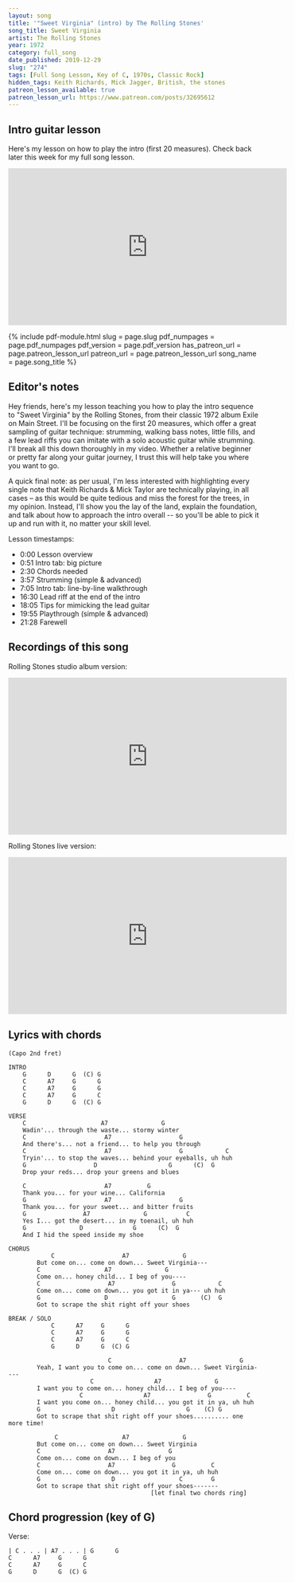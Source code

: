 ```yaml
---
layout: song
title: '"Sweet Virginia" (intro) by The Rolling Stones'
song_title: Sweet Virginia
artist: The Rolling Stones
year: 1972
category: full_song
date_published: 2019-12-29
slug: "274"
tags: [Full Song Lesson, Key of C, 1970s, Classic Rock]
hidden_tags: Keith Richards, Mick Jagger, British, the stones
patreon_lesson_available: true
patreon_lesson_url: https://www.patreon.com/posts/32695612
---
```


## Intro guitar lesson

Here's my lesson on how to play the intro (first 20 measures). Check back later this week for my full song lesson.

<iframe width="560" height="315" src="https://www.youtube.com/embed/AqoK5lm1AZ4" frameborder="0" allow="accelerometer; autoplay; encrypted-media; gyroscope; picture-in-picture" allowfullscreen></iframe>

<!-- <iframe width="560" height="315" src="https://www.youtube.com/embed/YS0up2Oo8Dg" frameborder="0" allow="accelerometer; autoplay; encrypted-media; gyroscope; picture-in-picture" allowfullscreen></iframe> -->

{% include pdf-module.html
     slug = page.slug
     pdf_numpages = page.pdf_numpages
     pdf_version = page.pdf_version
     has_patreon_url = page.patreon_lesson_url
     patreon_url = page.patreon_lesson_url
     song_name = page.song_title %}

## Editor's notes

Hey friends, here's my lesson teaching you how to play the intro sequence to "Sweet Virginia" by the Rolling Stones, from their classic 1972 album Exile on Main Street. I'll be focusing on the first 20 measures, which offer a great sampling of guitar technique: strumming, walking bass notes, little fills, and a few lead riffs you can imitate with a solo acoustic guitar while strumming. I'll break all this down thoroughly in my video. Whether a relative beginner or pretty far along your guitar journey, I trust this will help take you where you want to go.

A quick final note: as per usual, I'm less interested with highlighting every single note that Keith Richards & Mick Taylor are technically playing, in all cases – as this would be quite tedious and miss the forest for the trees, in my opinion. Instead, I'll show you the lay of the land, explain the foundation, and talk about how to approach the intro overall -- so you'll be able to pick it up and run with it, no matter your skill level.

Lesson timestamps:

- 0:00 Lesson overview
- 0:51 Intro tab: big picture
- 2:30 Chords needed
- 3:57 Strumming (simple & advanced)
- 7:05 Intro tab: line-by-line walkthrough
- 16:30 Lead riff at the end of the intro
- 18:05 Tips for mimicking the lead guitar
- 19:55 Playthrough (simple & advanced)
- 21:28 Farewell

## Recordings of this song

Rolling Stones studio album version:

<iframe width="560" height="315" src="https://www.youtube.com/embed/qLElyXFheBY" frameborder="0" allow="accelerometer; autoplay; encrypted-media; gyroscope; picture-in-picture" allowfullscreen></iframe>

Rolling Stones live version:

<iframe width="560" height="315" src="https://www.youtube.com/embed/tIfQipkkOqs" frameborder="0" allow="accelerometer; autoplay; encrypted-media; gyroscope; picture-in-picture" allowfullscreen></iframe>

## Lyrics with chords

    (Capo 2nd fret)

    INTRO
        G      D      G  (C) G
        C      A7     G      G
        C      A7     G      G
        C      A7     G      C
        G      D      G  (C) G

    VERSE
        C                     A7               G
        Wadin'... through the waste... stormy winter
        C                      A7                   G                
        And there's... not a friend... to help you through
        C                      A7                   G            C   
        Tryin'... to stop the waves... behind your eyeballs, uh huh
        G                   D                    G      (C)  G       
        Drop your reds... drop your greens and blues

        C                      A7          G                         
        Thank you... for your wine... California
        G                      A7                   G                
        Thank you... for your sweet... and bitter fruits
        G                A7               G           C              
        Yes I... got the desert... in my toenail, uh huh
        G               D              G      (C)  G                 
        And I hid the speed inside my shoe

    CHORUS
                C                   A7               G               
            But come on... come on down... Sweet Virginia---
            C                  A7               G                    
            Come on... honey child... I beg of you----
            C                   A7                G            C     
            Come on... come on down... you got it in ya--- uh huh
            G                  D                  G       (C)  G     
            Got to scrape the shit right off your shoes

    BREAK / SOLO
                C      A7     G      G
                C      A7     G      G
                C      A7     G      C
                G      D      G  (C) G

                                C                   A7               G
            Yeah, I want you to come on... come on down... Sweet Virginia----
                           C                 A7               G      
            I want you to come on... honey child... I beg of you----
                        C                 A7                G          C        
            I want you come on... honey child... you got it in ya, uh huh
            G                    D                    G    (C) G                
            Got to scrape that shit right off your shoes.......... one more time!

                 C                  A7               G
            But come on... come on down... Sweet Virginia
            C                   A7               G                             
            Come on... come on down... I beg of you
            C                   A7                G          C                 
            Come on... come on down... you got it in ya, uh huh
            G                    D                  C        G                 
            Got to scrape that shit right off your shoes-------
                                            [let final two chords ring]

## Chord progression (key of G)

Verse:

    | C . . . | A7 . . . | G      G
    C      A7     G      G
    C      A7     G      C
    G      D      G  (C) G
